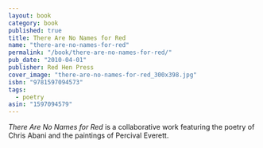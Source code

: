 ```yaml
---
layout: book
category: book
published: true
title: There Are No Names for Red
name: "there-are-no-names-for-red"
permalink: "/book/there-are-no-names-for-red/"
pub_date: "2010-04-01"
publisher: Red Hen Press
cover_image: "there-are-no-names-for-red_300x398.jpg"
isbn: "9781597094573"
tags: 
  - poetry
asin: "1597094579"
---
```


*There Are No Names for Red* is a collaborative work featuring the poetry of Chris Abani and the paintings of Percival Everett.